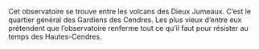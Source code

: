 Cet observatoire se trouve entre les volcans des Dieux Jumeaux. C’est le quartier général des Gardiens des Cendres. Les plus vieux d’entre eux prétendent que l’observatoire renferme tout ce qu’il faut pour résister au temps des Hautes-Cendres.
